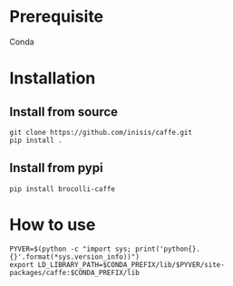 # Prerequisite
Conda

# Installation

## Install from source
```
git clone https://github.com/inisis/caffe.git
pip install .
```

## Install from pypi
```
pip install brocolli-caffe
```

# How to use
```
PYVER=$(python -c "import sys; print('python{}.{}'.format(*sys.version_info))")
export LD_LIBRARY_PATH=$CONDA_PREFIX/lib/$PYVER/site-packages/caffe:$CONDA_PREFIX/lib
```